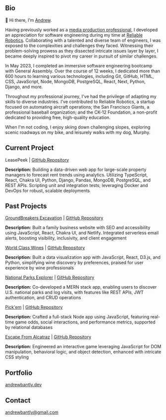 ## Bio
👋 Hi there, I’m [Andrew](https://www.andrewbantly.dev/).

Having previously worked as a [media production professional](https://andrewbantly.me/), I developed an appreciation for software engineering during my time at [Reliable Robotics](https://reliable.co/). Collaborating with a talented and diverse team of engineers, I was exposed to the complexities and challenges they faced. Witnessing their problem-solving prowess as they dissected intricate issues layer by layer, I became deeply inspired to pivot my career in pursuit of similar challenges.

In May 2023, I completed an immersive software engineering bootcamp with General Assembly. Over the course of 12 weeks, I dedicated more than 600 hours to learning various technologies, including Git, GitHub, HTML, CSS, JavaScript, Node, MongoDB, PostgreSQL, React, Next, Python, Django, and more.

Throughout my professional journey, I've had the privilege of adapting my skills to diverse industries. I've contributed to Reliable Robotics, a startup focused on automating aircraft operations; the San Francisco Giants, a professional baseball organization; and the CK-12 Foundation, a non-profit dedicated to providing free, high-quality education.

When I'm not coding, I enjoy skiing down challenging slopes, exploring scenic roadways on my bike, and leisurely walks with my dog, Murphy.

## Current Project

LeasePeek | [GitHub Repository](https://github.com/andrewbantly/leasepeek)

**Description:** Building a data-driven web app for large-scale property managers to forecast rent trends using analytics. Utilizing TypeScript, React, Chakra UI, Python, Django, Pandas, MongoDB, PostgreSQL, and REST APIs. Scripting unit and integration tests; leveraging Docker and DevOps for robust, scalable deployments

## Past Projects

[GroundBreakers Excavation](https://groundbreakersexcavation.com) | [GitHub Repository](https://github.com/andrewbantly/groundbreakers)

**Description:** Built a family business website with SEO and accessibility using JavaScript, React, Chakra UI, and Netlify. Integrated serverless email alerts, boosting visibility, inclusivity, and client engagement

[World Class Wines](https://andrewbantly.github.io/world-class-wines) | [GitHub Repository](https://github.com/andrewbantly/world-class-wines#world-class-wines)

**Description:** Built a data visualization app with JavaScript, React, D3.js, and Python, simplifying wine discovery by preferences, praised for user experience by wine professionals

[National Parks Explorer](https://nps-explorer.netlify.app/) | [GitHub Repository](https://github.com/andrewbantly/npsexplorer-client)

**Description:** Co-developed a MERN stack app, enabling users to discover U.S. national parks and log visits, with features like REST APIs, JWT authentication, and CRUD operations

[Pick'em](https://pickem.herokuapp.com/) | [GitHub Repository](https://github.com/andrewbantly/pickem#pickem)

**Description:** Crafted a full-stack Node app using JavaScript, featuring real-time game odds, social interactions, and performance metrics, supported by relational databases

[Escape From Alcatraz](https://andrewbantly.github.io/Escape-From-Alcatraz/) | [GitHub Repository](https://github.com/andrewbantly/Escape-From-Alcatraz#escape-from-alcatraz)

**Description:** Engineered an interactive game leveraging JavaScript for DOM manipulation, behavioral logic, and object detection, enhanced with intricate CSS styling

## Portfolio
[andrewbantly.dev](https://www.andrewbantly.dev/)

## Contact
andrewbantly@gmail.com
